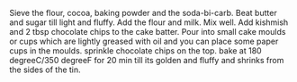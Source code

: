 Sieve the flour, cocoa, baking powder and the soda-bi-carb.
Beat butter and sugar till light and fluffy.
Add the flour and milk. Mix well.
Add kishmish and 2 tbsp chocolate chips to the cake batter.
Pour into small cake moulds or cups which are lightly greased with oil and you can place some paper cups in the moulds.
sprinkle chocolate chips on the top.
bake at 180 degreeC/350 degreeF for 20 min till its golden and fluffy and shrinks from the sides of the tin.